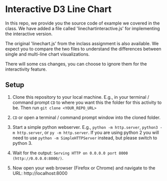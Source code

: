 # Interactive D3 Line Chart

In this repo, we provide you the source code of example we covered in the class. We have added a file called 'linechartinteractive.js' for implementing the interactive version.

The original 'linechart.js' from the inclass assignment is also available. We expect you to compare the two files to understand the differences between single and multi-line chart visualizations.

There will some css changes, you can choose to ignore them for the interactivity feature.

## Setup

1. Clone this repository to your local machine. E.g., in your terminal / command prompt `CD` to where you want this the folder for this activity to be. Then run `git clone <YOUR_REPO_URL>`

1. `CD` or open a terminal / command prompt window into the cloned folder.

1. Start a simple python webserver. E.g., `python -m http.server`, `python3 -m http.server`, or `py -m http.server`. If you are using python 2 you will need to use `python -m SimpleHTTPServer` instead, but please switch to python 3.

1. Wait for the output: `Serving HTTP on 0.0.0.0 port 8000 (http://0.0.0.0:8000/)`.

1. Now open your web browser (Firefox or Chrome) and navigate to the URL: http://localhost:8000

